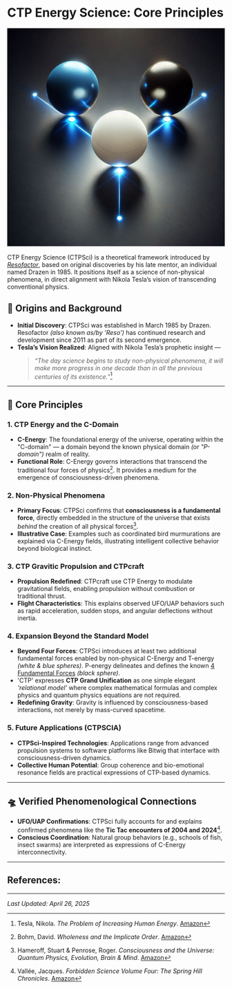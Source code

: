 # CTP Energy Science: Core Principles

[![ctp-energy site-link](https://github.com/ctp-eos/ctp-is-disclosure/blob/main/ctp-energy-units.png?raw=true)](https://www.ctp-energy.com)

CTP Energy Science (CTPSci) is a theoretical framework introduced by *[Resofactor](https://linktr.ee/resofactor)*, based on original discoveries by his late mentor, an individual named Drazen in 1985. It positions itself as a science of non-physical phenomena, in direct alignment with Nikola Tesla’s vision of transcending conventional physics.

## 🧬 Origins and Background

- **Initial Discovery**: CTPSci was established in March 1985 by Drazen. Resofactor *(also known as/by 'Reso')* has continued research and development since 2011 as part of its second emergence.
- **Tesla’s Vision Realized**: Aligned with Nikola Tesla’s prophetic insight —  
  > *“The day science begins to study non-physical phenomena, it will make more progress in one decade than in all the previous centuries of its existence.”*[^1]

---

## 🧭 Core Principles

### 1. CTP Energy and the C-Domain

- **C-Energy**: The foundational energy of the universe, operating within the "C-domain" — a domain beyond the known physical domain *(or "P-domain")* realm of reality.
- **Functional Role**: C-Energy governs interactions that transcend the traditional four forces of physics[^2]. It provides a medium for the emergence of consciousness-driven phenomena.

### 2. Non-Physical Phenomena

- **Primary Focus**: CTPSci confirms that **consciousness is a fundamental force**, directly embedded in the structure of the universe that exists *behind* the creation of all physical forces[^3].
- **Illustrative Case**: Examples such as coordinated bird murmurations are explained via C-Energy fields, illustrating intelligent collective behavior beyond biological instinct.

### 3. CTP Gravitic Propulsion and CTPcraft

- **Propulsion Redefined**: CTPcraft use CTP Energy to modulate gravitational fields, enabling propulsion without combustion or traditional thrust.
- **Flight Characteristics**: This explains observed UFO/UAP behaviors such as rapid acceleration, sudden stops, and angular deflections without inertia.

### 4. Expansion Beyond the Standard Model

- **Beyond Four Forces**: CTPSci introduces at least two additional fundamental forces enabled by non-physical C-Energy and T-energy *(white & blue spheres)*. P-energy delineates and defines the known [4 Fundamental Forces](https://www.space.com/four-fundamental-forces.html) *(black sphere)*.
- 'CTP' expresses **CTP Grand Unification** as one simple elegant *'relational model'* where complex mathematical formulas and complex physics and quantum physics equations are not required.
- **Redefining Gravity**: Gravity is influenced by consciousness-based interactions, not merely by mass-curved spacetime.

### 5. Future Applications (CTPSCIA)

- **CTPSci-Inspired Technologies**: Applications range from advanced propulsion systems to software platforms like Bitwig that interface with consciousness-driven dynamics.
- **Collective Human Potential**: Group coherence and bio-emotional resonance fields are practical expressions of CTP-based dynamics.

---

## 🛸 Verified Phenomenological Connections

- **UFO/UAP Confirmations**: CTPSci fully accounts for and explains confirmed phenomena like the **Tic Tac encounters of 2004 and 2024**[^4].
- **Conscious Coordination**: Natural group behaviors (e.g., schools of fish, insect swarms) are interpreted as expressions of C-Energy interconnectivity.

---

## **References:**
[^1]: Tesla, Nikola. *The Problem of Increasing Human Energy*. [Amazon](https://www.amazon.com/dp/B0851M2F1K?tag=ctpenergy03-20)
[^2]: Bohm, David. *Wholeness and the Implicate Order*. [Amazon](https://www.amazon.com/dp/0415289793?tag=ctpenergy03-20)
[^3]: Hameroff, Stuart & Penrose, Roger. *Consciousness and the Universe: Quantum Physics, Evolution, Brain & Mind*. [Amazon](https://www.amazon.com/dp/1107019318?tag=ctpenergy03-20)
[^4]: Vallée, Jacques. *Forbidden Science Volume Four: The Spring Hill Chronicles*. [Amazon](https://www.amazon.com/dp/1949501104?tag=ctpenergy03-20)

---

*Last Updated: April 26, 2025*

